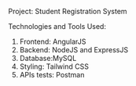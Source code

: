Project: Student Registration System

Technologies and Tools Used:
1. Frontend: AngularJS
2. Backend: NodeJS and ExpressJS
3. Database:MySQL
4. Styling: Tailwind CSS
5. APIs tests: Postman
